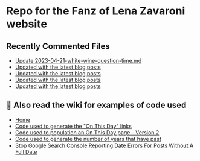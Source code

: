 # Repo for the Fanz of Lena Zavaroni website

## Recently Commented Files
<!-- BLOG-POST-LIST:START -->
- [Update 2023-04-21-white-wine-question-time.md](https://github.com/FanzOfLenaZavaroni/fanzoflenazavaroni.github.io/commit/793f4355173d2e0139dca398750475178134aef7)
- [Updated with the latest blog posts](https://github.com/FanzOfLenaZavaroni/fanzoflenazavaroni.github.io/commit/e8dff3e27f2529ab664da76fc69b981b3d78c1db)
- [Updated with the latest blog posts](https://github.com/FanzOfLenaZavaroni/fanzoflenazavaroni.github.io/commit/c0e54122564c14835e3888768a6cebc14dbffcdf)
- [Updated with the latest blog posts](https://github.com/FanzOfLenaZavaroni/fanzoflenazavaroni.github.io/commit/6e608245d081e5d3a219433933f28a946c05e70e)
- [Updated with the latest blog posts](https://github.com/FanzOfLenaZavaroni/fanzoflenazavaroni.github.io/commit/3b62ebb6a65f1f6e2ab0465b0fbb12e22ece39a4)
<!-- BLOG-POST-LIST:END -->

## :notebook: Also read the wiki for examples of code used
* [Home](https://github.com/FanzOfLenaZavaroni/fanzoflenazavaroni.github.io/wiki)
* [Code used to generate the "On This Day" links](https://github.com/FanzOfLenaZavaroni/fanzoflenazavaroni.github.io/wiki/On-This-Day-Code)
* [Code used to population an On This Day page - Version 2](https://github.com/FanzOfLenaZavaroni/fanzoflenazavaroni.github.io/wiki/Code-used-to-population-an-On-This-Day-page-%E2%80%90-Version-2)
* [Code used to generate the number of years that have past](https://github.com/FanzOfLenaZavaroni/fanzoflenazavaroni.github.io/wiki/Number-of-years-gone-by-code)
* [Stop Google Search Console Reporting Date Errors For Posts Without A Full Date](https://github.com/FanzOfLenaZavaroni/fanzoflenazavaroni.github.io/wiki/Stop-Google-Search-Console-Reporting-Date-Errors-For-Posts-Without-A-Full-Date)
